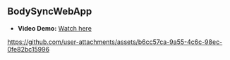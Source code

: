## BodySyncWebApp
- **Video Demo:** [Watch here](https://github.com/ba-00001/DEMOS-PROJECTS/blob/main/resources/BodySyncWebApp-FILES/BodySyncWebApp%20DEMO.mp4)

https://github.com/user-attachments/assets/b6cc57ca-9a55-4c6c-98ec-0fe82bc15996

